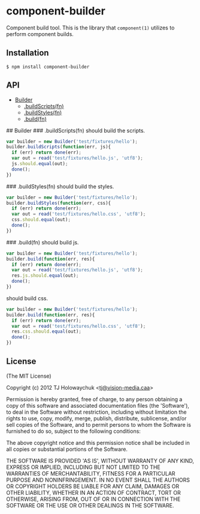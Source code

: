 
# component-builder

  Component build tool. This is the library that `component(1)` utilizes
  to perform component builds.

## Installation

    $ npm install component-builder

## API
   - [Builder](#builder)
     - [.buildScripts(fn)](#builder-buildscriptsfn)
     - [.buildStyles(fn)](#builder-buildstylesfn)
     - [.build(fn)](#builder-buildfn)
<a name="" />
 
<a name="builder" />
## Builder
<a name="builder-buildscriptsfn" />
### .buildScripts(fn)
should build the scripts.

```js
var builder = new Builder('test/fixtures/hello');
builder.buildScripts(function(err, js){
  if (err) return done(err);
  var out = read('test/fixtures/hello.js', 'utf8');
  js.should.equal(out);
  done();
})
```

<a name="builder-buildstylesfn" />
### .buildStyles(fn)
should build the styles.

```js
var builder = new Builder('test/fixtures/hello');
builder.buildStyles(function(err, css){
  if (err) return done(err);
  var out = read('test/fixtures/hello.css', 'utf8');
  css.should.equal(out);
  done();
})
```

<a name="builder-buildfn" />
### .build(fn)
should build js.

```js
var builder = new Builder('test/fixtures/hello');
builder.build(function(err, res){
  if (err) return done(err);
  var out = read('test/fixtures/hello.js', 'utf8');
  res.js.should.equal(out);
  done();
})
```

should build css.

```js
var builder = new Builder('test/fixtures/hello');
builder.build(function(err, res){
  if (err) return done(err);
  var out = read('test/fixtures/hello.css', 'utf8');
  res.css.should.equal(out);
  done();
})
```

## License 

(The MIT License)

Copyright (c) 2012 TJ Holowaychuk &lt;tj@vision-media.caa&gt;

Permission is hereby granted, free of charge, to any person obtaining
a copy of this software and associated documentation files (the
'Software'), to deal in the Software without restriction, including
without limitation the rights to use, copy, modify, merge, publish,
distribute, sublicense, and/or sell copies of the Software, and to
permit persons to whom the Software is furnished to do so, subject to
the following conditions:

The above copyright notice and this permission notice shall be
included in all copies or substantial portions of the Software.

THE SOFTWARE IS PROVIDED 'AS IS', WITHOUT WARRANTY OF ANY KIND,
EXPRESS OR IMPLIED, INCLUDING BUT NOT LIMITED TO THE WARRANTIES OF
MERCHANTABILITY, FITNESS FOR A PARTICULAR PURPOSE AND NONINFRINGEMENT.
IN NO EVENT SHALL THE AUTHORS OR COPYRIGHT HOLDERS BE LIABLE FOR ANY
CLAIM, DAMAGES OR OTHER LIABILITY, WHETHER IN AN ACTION OF CONTRACT,
TORT OR OTHERWISE, ARISING FROM, OUT OF OR IN CONNECTION WITH THE
SOFTWARE OR THE USE OR OTHER DEALINGS IN THE SOFTWARE.